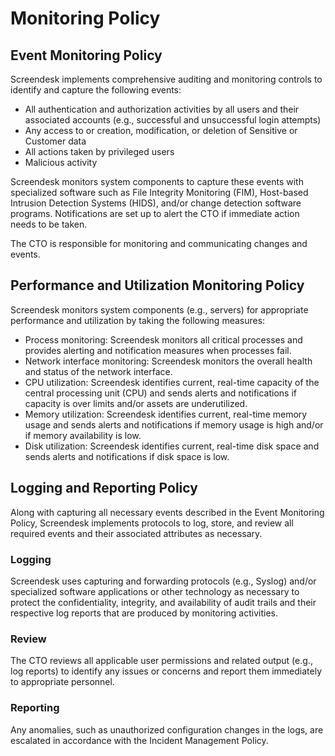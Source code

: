 # Monitoring Policy

## Event Monitoring Policy

Screendesk implements comprehensive auditing and monitoring controls to identify and capture the following events:

- All authentication and authorization activities by all users and their associated accounts (e.g., successful and unsuccessful login attempts)
- Any access to or creation, modification, or deletion of Sensitive or Customer data
- All actions taken by privileged users
- Malicious activity

Screendesk monitors system components to capture these events with specialized software such as File Integrity Monitoring (FIM), Host-based Intrusion Detection Systems (HIDS), and/or change detection software programs. Notifications are set up to alert the CTO if immediate action needs to be taken.

The CTO is responsible for monitoring and communicating changes and events.

## Performance and Utilization Monitoring Policy

Screendesk monitors system components (e.g., servers) for appropriate performance and utilization by taking the following measures:

- Process monitoring: Screendesk monitors all critical processes and provides alerting and notification measures when processes fail.
- Network interface monitoring: Screendesk monitors the overall health and status of the network interface.
- CPU utilization: Screendesk identifies current, real-time capacity of the central processing unit (CPU) and sends alerts and notifications if capacity is over limits and/or assets are underutilized.
- Memory utilization: Screendesk identifies current, real-time memory usage and sends alerts and notifications if memory usage is high and/or if memory availability is low.
- Disk utilization: Screendesk identifies current, real-time disk space and sends alerts and notifications if disk space is low.

## Logging and Reporting Policy

Along with capturing all necessary events described in the Event Monitoring Policy, Screendesk implements protocols to log, store, and review all required events and their associated attributes as necessary.

### Logging

Screendesk uses capturing and forwarding protocols (e.g., Syslog) and/or specialized software applications or other technology as necessary to protect the confidentiality, integrity, and availability of audit trails and their respective log reports that are produced by monitoring activities.

### Review

The CTO reviews all applicable user permissions and related output (e.g., log reports) to identify any issues or concerns and report them immediately to appropriate personnel.

### Reporting

Any anomalies, such as unauthorized configuration changes in the logs, are escalated in accordance with the Incident Management Policy.